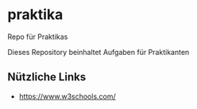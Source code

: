 # praktika
Repo für Praktikas

Dieses Repository beinhaltet Aufgaben für Praktikanten

## Nützliche Links
- https://www.w3schools.com/